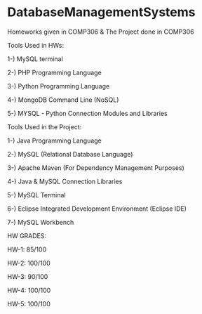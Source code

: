 # DatabaseManagementSystems
Homeworks given in COMP306 &amp; The Project done in COMP306


Tools Used in HWs:

1-) MySQL terminal

2-) PHP Programming Language

3-) Python Programming Language

4-) MongoDB Command Line (NoSQL)

5-) MYSQL - Python Connection Modules and Libraries

Tools Used in the Project:

1-) Java Programming Language

2-) MySQL (Relational Database Language)

3-) Apache Maven (For Dependency Management Purposes)

4-) Java & MySQL Connection Libraries

5-) MySQL Terminal

6-) Eclipse Integrated Development Environment (Eclipse IDE)

7-) MySQL Workbench


HW GRADES:

HW-1: 85/100

HW-2: 100/100

HW-3: 90/100

HW-4: 100/100

HW-5: 100/100

